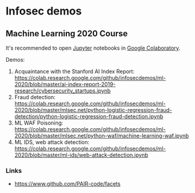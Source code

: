 # Infosec demos

## Machine Learning 2020 Course

It's recommended to open [Jupyter](http://jupyter.org) notebooks in [Google Colabоratory](https://colab.research.google.com).

Demos:
1. Acquaintance with the Stanford AI Index Report: https://colab.research.google.com/github/infosecdemos/ml-2020/blob/master/ai-index-report-2019-research/cybersecurity_startups.ipynb
2. Fraud detection: https://colab.research.google.com/github/infosecdemos/ml-2020/blob/master/mlsec.net/python-logistic-regression-fraud-detection/python-logistic-regression-fraud-detection.ipynb
3. ML WAF Poisoning: https://colab.research.google.com/github/infosecdemos/ml-2020/blob/master/mlsec.net/python-waf/machine-learning-waf.ipynb
4. ML IDS, web attack detection: https://colab.research.google.com/github/infosecdemos/ml-2020/blob/master/ml-ids/web-attack-detection.ipynb

### Links

* https://www.github.com/PAIR-code/facets